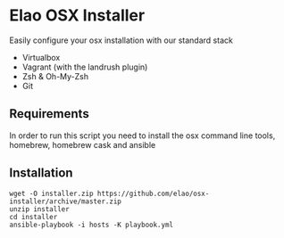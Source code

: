# Elao OSX Installer

Easily configure your osx installation with our standard stack

- Virtualbox
- Vagrant (with the landrush plugin)
- Zsh & Oh-My-Zsh
- Git

## Requirements

In order to run this script you need to install the osx command line tools, homebrew, homebrew cask and ansible

## Installation

```
wget -O installer.zip https://github.com/elao/osx-installer/archive/master.zip
unzip installer
cd installer
ansible-playbook -i hosts -K playbook.yml
```
